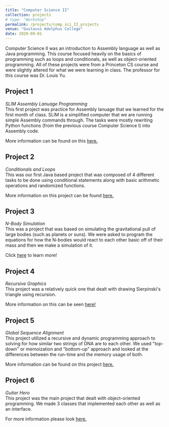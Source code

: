 ```yaml
---
title: "Computer Science II"
collection: projects
# type: "Workshop"
permalink: /projects/comp_sci_II_projects
venue: "Gustavus Adolphus College"
date: 2020-09-01
---
```


Computer Science II was an introduction to Assembly language as well as Java programming. This course focused heavily on the basics of programming such as loops and conditionals, as well as object-oriented programming. All of these projects were from a Princeton CS course and were slightly altered for what we were learning in class. The professor for this course was Dr. Louis Yu. 

## **Project 1**    
*SLIM Assembly Lanuage Programming*  
This first project was practice for Assembly lanuage that we learned for the first month of class. SLIM is a simplified computer that we are running simple Assembly commands through. The tasks were mostly rewriting Python functions (from the previous course Computer Science I) into Assembly code. 

More information can be found on this <a href = "https://github.com/abbyruthe/cs_2_project_1_assembly">here.</a>

## **Project 2**  
*Conditionals and Loops*  
This was our first Java based project that was composed of 4 different tasks to be done using conditional statements along with basic arithmetic operations and randomized functions.

More information on this project can be found <a href = "https://github.com/abbyruthe/cs_2_project2_conditionals_loops">here.</a>

## **Project 3**
*N-Body Simulation*  
This was a project that was based on simulating the gravitational pull of large bodies (such as planets or suns). We were asked to program the equations for how the N-bodies would react to each other basic off of their mass and then we make a simulation of it. 

Click <a href = "https://github.com/abbyruthe/cs_2_project_3_n_body">here</a> to learn more!

## **Project 4** 
*Recursive Graphics*  
This project was a relatively quick one that dealt with drawing Sierpinski's triangle using recursion. 

More information on this can be seen <a href = "https://github.com/abbyruthe/cs_2_project_4_sierpinski">here!</a>

## **Project 5**  
*Global Sequence Alignment*  
This project utilized a recursive and dynamic programming approach to solving for how similar two strings of DNA are to each other. We used "top-down" or memoization and "bottom-up" approach and looked at the differences between the run-time and the memory usage of both. 

More information can be found on this project 
<a href = "https://github.com/abbyruthe/cs_2_project_5_global_sequence_alignment">here.</a>

## **Project 6**  
*Guitar Hero*  
This project was the main project that dealt with object-oriented programming. We made 3 classes that implemented each other as well as an interface. 

For more information please look <a href = "https://github.com/abbyruthe/cs_2_project_6_guitar_hero">here.</a>